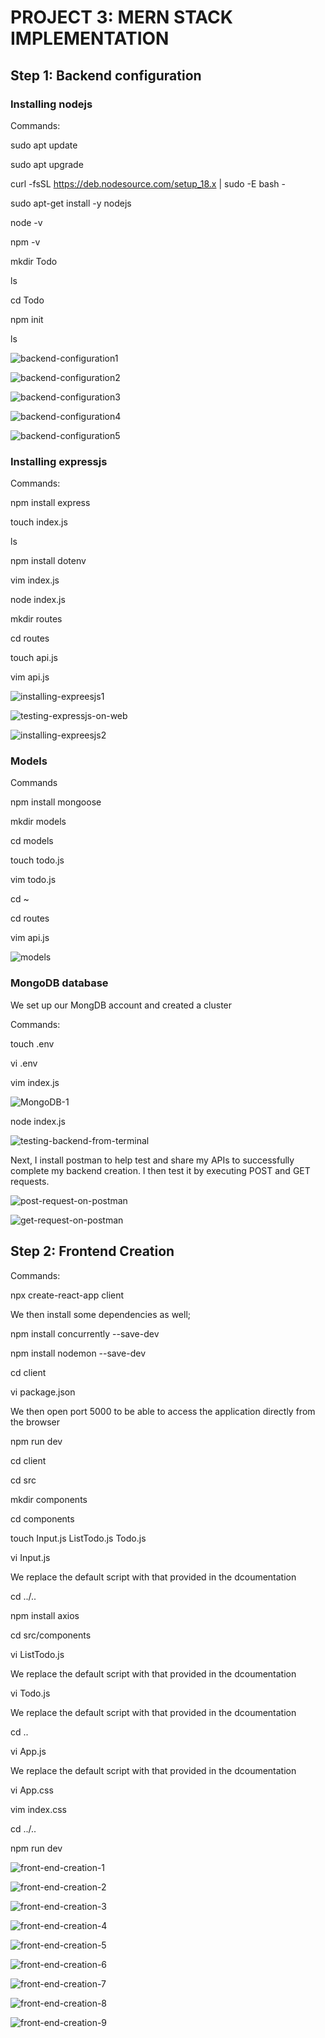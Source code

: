 # PROJECT 3: MERN STACK IMPLEMENTATION

## Step 1: Backend configuration

### Installing nodejs

Commands:

sudo apt update

sudo apt upgrade

curl -fsSL https://deb.nodesource.com/setup_18.x | sudo -E bash -

sudo apt-get install -y nodejs

node -v

npm -v

mkdir Todo

ls

cd Todo

npm init

ls

![backend-configuration1](https://user-images.githubusercontent.com/111616140/210492061-337921da-db90-424c-96bc-5a680e1988ee.jpg)

![backend-configuration2](https://user-images.githubusercontent.com/111616140/210492080-5ab96e12-3f9f-42c3-a107-1b0e076bff8a.jpg)

![backend-configuration3](https://user-images.githubusercontent.com/111616140/210492092-081c1d0f-fa2c-4bf4-9394-0c93846d9f43.jpg)

![backend-configuration4](https://user-images.githubusercontent.com/111616140/210492114-a8cceb90-2f09-4c36-aba1-26ae61fc07c3.jpg)

![backend-configuration5](https://user-images.githubusercontent.com/111616140/210492138-ee454a7e-58fd-4fa7-b05e-6a0548357b7c.jpg)

### Installing expressjs

Commands:

npm install express

touch index.js

ls

npm install dotenv

vim index.js

node index.js

mkdir routes

cd routes

touch api.js

vim api.js

![installing-expreesjs1](https://user-images.githubusercontent.com/111616140/211180417-5bd8ac6a-9265-4914-a401-8d2aca4c91f6.jpg)

![testing-expressjs-on-web](https://user-images.githubusercontent.com/111616140/211180421-6a0b0222-a2e6-4c63-ab0a-d9ffd311fdf3.jpg)

![installing-expreesjs2](https://user-images.githubusercontent.com/111616140/211180427-ca480e2f-6c16-4d0e-bbd1-147815228785.jpg)

### Models

Commands

npm install mongoose

mkdir models

cd models

touch todo.js

vim todo.js

cd ~

cd routes

vim api.js

![models](https://user-images.githubusercontent.com/111616140/211181207-aea8a5dc-cb33-4bc4-96e2-d4b8c9ca1638.jpg)

### MongoDB database

We set up our MongDB account and created a cluster

Commands:

touch .env

vi .env

vim index.js

![MongoDB-1](https://user-images.githubusercontent.com/111616140/211236673-bf725691-1779-4a8a-b403-cfd23bf27ad0.jpg)


node index.js

![testing-backend-from-terminal](https://user-images.githubusercontent.com/111616140/213346315-322a9cce-ec98-4d3d-8754-2e7d01a88720.jpg)

Next, I install postman to help test and share my APIs to successfully complete my backend creation. I then test it by executing  POST and GET requests.

![post-request-on-postman](https://user-images.githubusercontent.com/111616140/213347306-f1a82fde-d397-4384-b8b4-054cbf814766.jpg)

![get-request-on-postman](https://user-images.githubusercontent.com/111616140/213347344-f7539422-525b-46d9-a5e6-ff380d4cd8ce.jpg)

## Step 2: Frontend Creation

Commands:

npx create-react-app client

We then install some dependencies as well;

npm install concurrently --save-dev

npm install nodemon --save-dev

cd client

vi package.json

We then open port 5000 to be able to access the application directly from the browser

npm run dev

cd client

cd src

mkdir components

cd components

touch Input.js ListTodo.js Todo.js

vi Input.js

We replace the default script with that provided in the dcoumentation

cd ../..

npm install axios

cd src/components

vi ListTodo.js

We replace the default script with that provided in the dcoumentation

vi Todo.js

We replace the default script with that provided in the dcoumentation

cd ..

vi App.js

We replace the default script with that provided in the dcoumentation

vi App.css

vim index.css

cd ../..

npm run dev

![front-end-creation-1](https://user-images.githubusercontent.com/111616140/215236997-9e97e52e-16f0-476d-a80f-87cc059c74dd.jpg)

![front-end-creation-2](https://user-images.githubusercontent.com/111616140/215237005-4e965e9b-b1af-4041-8da5-61c3a6bb8c1b.jpg)

![front-end-creation-3](https://user-images.githubusercontent.com/111616140/215237011-ed83f05a-c6d7-43de-b7a1-fb8c14bc476f.jpg)

![front-end-creation-4](https://user-images.githubusercontent.com/111616140/215237027-8c9e5a9f-0f27-4526-b93a-336cb8f13fb7.jpg)

![front-end-creation-5](https://user-images.githubusercontent.com/111616140/215237054-1b4c3ada-3aa2-4eed-8fec-1381399cfbab.jpg)

![front-end-creation-6](https://user-images.githubusercontent.com/111616140/215237063-3a0f01e9-1bdc-48e8-8013-a0074ef9ac02.jpg)

![front-end-creation-7](https://user-images.githubusercontent.com/111616140/215237076-8e6c830b-8f80-40dc-b71f-0a38dddfcf1e.jpg)

![front-end-creation-8](https://user-images.githubusercontent.com/111616140/215237144-8e4347a4-1112-4c0c-bcb0-9fd293a9b176.jpg)

![front-end-creation-9](https://user-images.githubusercontent.com/111616140/215237152-e3c91e21-b8f7-4f94-bca5-f853c35127e4.jpg)
